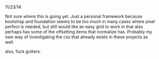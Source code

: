 11/23/14

Not sure where this is going yet. Just a personal framework because bootstrap and foundation seems to be too much in many cases where pixel perfect is needed, but still would like an easy grid to work in that also perhaps has some of the offsetting items that normalize has. Probably my own way of investigating the css that already exists in these projects as well.

also, fuck gutters.
